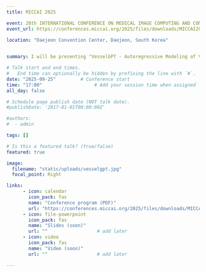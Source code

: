 ```yaml
---
title: MICCAI 2025

event: 28th INTERNATIONAL CONFERENCE ON MEDICAL IMAGE COMPUTING AND COMPUTER ASSISTED INTERVENTION
event_url: https://conferences.miccai.org/2025/files/downloads/MICCAI2025-Main-Conference-Detailed-Program.pdf

location: "Daejeon Convention Center, Daejeon, South Korea"
    

summary: I will be presenting "VesselGPT - Autoregressive Modeling of Vascular Geometry" at MICCAI 2025.

# Talk start and end times.
#   End time can optionally be hidden by prefixing the line with `#`.
date: "2025-09-25"         # Conference start
time: "17:00"                   # Add your session time when assigned
all_day: false

# Schedule page publish date (NOT talk date).
#publishDate: '2017-01-01T00:00:00Z'

#authors:
#  - admin

tags: []

# Is this a featured talk? (true/false)
featured: true

image:
  filename: "static/uploads/vesselgpt.jpg"
  focal_point: Right

links:
      - icon: calendar
        icon_pack: fas
        name: "Conference program (PDF)"
        url: "https://conferences.miccai.org/2025/files/downloads/MICCAI2025-Main-Conference-Detailed-Program.pdf"
      - icon: file-powerpoint
        icon_pack: fas
        name: "Slides (soon)"
        url: ""                  # add later
      - icon: video
        icon_pack: fas
        name: "Video (soon)"
        url: ""                  # add later

---
```


